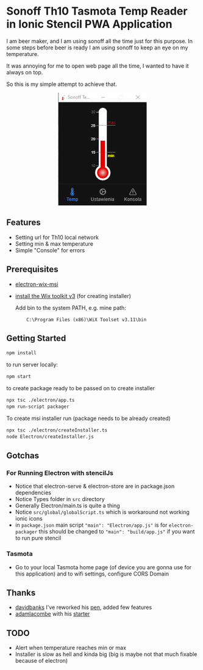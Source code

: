 # Sonoff Th10 Tasmota Temp Reader in Ionic Stencil PWA Application

I am beer maker, and I am using sonoff all the time just for this purpose. In some steps before beer is ready I am using sonoff to keep an eye on my temperature. 

It was annoying for me to open web page all the time, I wanted to have it always on top.

So this is my simple attempt to achieve that.
<p align="center"><img src="https://github.com/daniell0gda/tasmota-temperature-gauge/blob/master/.github/thermometerPic.png" alt="thermometer picture"></p>

## Features

- Setting url for Th10 local network
- Setting min & max temperature
- Simple "Console" for errors

## Prerequisites
- [electron-wix-msi](https://github.com/felixrieseberg/electron-wix-msi)
- [install the Wix toolkit v3](http://wixtoolset.org/releases/) (for creating installer)
            
    Add bin to the system PATH, e.g. mine path:
    ```
        C:\Program Files (x86)\WiX Toolset v3.11\bin
    ```

## Getting Started

```bash
npm install
```

to run server locally:

```bash
npm start
```


to create package ready to be passed on to create installer
```bash
npx tsc ./electron/app.ts
npm run-script packager
```

To create msi installer run (package needs to be already created)

```bash
npx tsc ./electron/createInstaller.ts
node Electron/createInstaller.js
```

## Gotchas

### For Running Electron with stencilJs
- Notice that electron-serve & electron-store are in package.json dependencies
- Notice Types folder in `src` directory
- Generally Electron/main.ts is quite a thing
- Notice `src/global/globalScript.ts` which is workaround not working ionic icons
- in `package.json` main script `"main": "Electron/app.js"` is for `electron-packager` 
this should be changed to `"main": "build/app.js"` if you want to run pure stencil

### Tasmota
- Go to your local Tasmota home page (of device you are gonna use for this application) and to wifi settings, configure CORS Domain 

## Thanks
- [davidbanks](https://codepen.io/davidbanks) I've reworked his [pen](https://codepen.io/davidbanks/pen/rksLn), added few features
- [adamlacombe](https://github.com/edgeworkscreative/stencil-electron-app-starter/commits?author=adamlacombe) 
  with his [starter](https://github.com/edgeworkscreative/stencil-electron-app-starter)
  
## TODO

- Alert when temperature reaches min or max
- Installer is slow as hell and kinda big (big is maybe not that much fixable because of electron)
